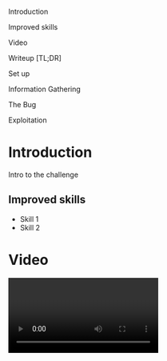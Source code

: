 <image>

Introduction

Improved skills

Video

Writeup [TL;DR]

Set up

Information Gathering

The Bug

Exploitation

# Introduction

Intro to the challenge

## Improved skills

- Skill 1
- Skill 2

# Video

<video>

# Writeup [TL;DR]

> This is the challenge

## Set up

Set up

## Information Gathering

bla bla

## The Bug

This is the bug

## Exploitation

Exploited in this way